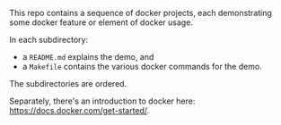 This repo contains a sequence of docker projects, each demonstrating some docker feature
or element of docker usage.

In each subdirectory:

- a `README.md` explains the demo, and
- a `Makefile` contains the various docker commands for the demo.

The subdirectories are ordered.

Separately, there's an introduction to docker here: https://docs.docker.com/get-started/.
